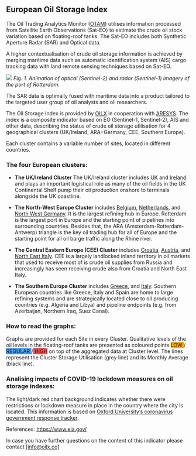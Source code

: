 

## European Oil Storage Index

The Oil Trading Analytics Monitor ([OTAM](https://business.esa.int/projects/otam)) utilises information processed from Satellite Earth Observations (Sat-EO) to estimate the crude oil stock variation based on floating-roof tanks. The Sat-EO includes both Synthetic Aperture Radar (SAR) and Optical data.

A higher contextualisation of crude oil storage information is achieved by merging maritime data such as automatic identification system (AIS) cargo tracking data with land remote sensing techniques based on Sat-EO. 

![](./eodash-data/stories/Rotterdam_Sentinels_animations-small.gif)
*Fig. 1. Animation of optical (Sentinel-2) and radar (Sentinel-1) imagery of the port of Rotterdam.*

The SAR data is optimally fused with maritime data into a product tailored to the targeted user group of oil analysts and oil researchers.

The Oil Storage Index is provided by [OILX](https://www.oilx.co/) in cooperation with [ARESYS](https://www.aresys.it/). The index is a composite indicator based on EO (Sentinel-1, Sentinel-2), AIS and other data, describing the status of crude oil storage utilisation for 4 geographical clusters (UK/Ireland, ARA+Germany, CEE, Southern Europe).

Each cluster contains a variable number of sites, located in different countries.

### The four European clusters:

- **The UK/Ireland Cluster** The UK/Ireland cluster includes [UK](https://www.eia.gov/international/analysis/country/GBR) and [Ireland](https://www.eia.gov/international/overview/country/IRL) and plays an important logistical role as many of the oil fields in the UK Continental Shelf pump their oil production onshore to terminals alongside the UK coastline.

- **The North-West Europe Cluster** includes [Belgium](https://www.eia.gov/international/overview/country/BEL), [Netherlands](https://www.eia.gov/international/overview/country/NLD), and [North West Germany](https://www.eia.gov/international/overview/country/DEU). It is the largest refining hub in Europe. Rotterdam is the largest port in Europe and the starting point of pipelines into surrounding countries. Besides that, the ARA (Amsterdam-Rotterdam-Antwerp) triangle is the key oil trading hub for all of Europe and the starting point for all oil barge traffic along the Rhine river.

- **The Central Eastern Europe (CEE) Cluster** includes [Croatia](https://www.eia.gov/international/overview/country/HRV), [Austria](https://www.eia.gov/international/overview/country/AUT), and [North East Italy](https://www.eia.gov/international/overview/country/ITA). CEE is a largely landlocked inland territory in oil markets that used to receive most of is crude oil supplies from Russia and increasingly has seen receiving crude also from Croatia and North East Italy.

- **The Southern Europe Cluster** includes [Greece](https://www.eia.gov/international/overview/country/GRC), and [Italy](https://www.eia.gov/international/overview/country/ITA). Southern European countries like Greece, Italy and Spain are home to large refining systems and are strategically located close to oil producing countries (e.g. Algeria and Libya) and pipeline endpoints (e.g. from Azerbaijan, Northern Iraq, Suez Canal).

### How to read the graphs:

Graphs are provided for each Site in every Cluster. 
Qualitative levels of the oil levels in the floating-roof tanks are presented as coloured points <span style="background-color:orange"> LOW </span>/<span style="background-color:#44A0F6"> REGULAR </span>/<span style="background-color:#F65055"> HIGH</span> on top of the aggregated data at Cluster level. The lines represent the Cluster Storage Utilisation (grey line) and its Monthly Average (black line). 


### Analising impacts of COVID-19 lockdown measures on oil storage indexes:
The light/dark red chart background indicates whether there were restrictions or lockdown measure in place in the country where the city is located. This information is based on [Oxford University’s coronavirus government response tracker](https://covidtracker.bsg.ox.ac.uk/).


References: 
https://www.eia.gov/ 

In case you have further questions on the content of this indicator please contact [info@oilx.co]
